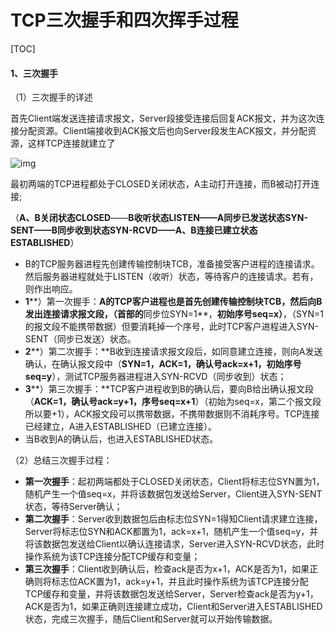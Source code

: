 # TCP三次握手和四次挥手过程

[TOC]

#### 1、三次握手

（1）三次握手的详述

首先Client端发送连接请求报文，Server段接受连接后回复ACK报文，并为这次连接分配资源。Client端接收到ACK报文后也向Server段发生ACK报文，并分配资源，这样TCP连接就建立了

![img](https://images2017.cnblogs.com/blog/985821/201708/985821-20170802101806802-1497343688.png)

最初两端的TCP进程都处于CLOSED关闭状态，A主动打开连接，而B被动打开连接;

（**A、B关闭状态CLOSED**——**B收听状态LISTEN——A同步已发送状态SYN-SENT——B同步收到状态SYN-RCVD——A、B连接已建立状态ESTABLISHED**）

- B的TCP服务器进程先创建传输控制块TCB，准备接受客户进程的连接请求。然后服务器进程就处于LISTEN（收听）状态，等待客户的连接请求。若有，则作出响应。
- **1****）第一次握手：**A的TCP客户进程也是首先创建传输控制块TCB，然后向B发出连接请求报文段，（首部的**同步位SYN=1**，**初始序号seq=x）**，（SYN=1的报文段不能携带数据）但要消耗掉一个序号，此时TCP客户进程进入SYN-SENT（同步已发送）状态。
- **2****）第二次握手：**B收到连接请求报文段后，如同意建立连接，则向A发送确认，在确认报文段中（**SYN=1，ACK=1，确认号ack=x+1，初始序号seq=y**），测试TCP服务器进程进入SYN-RCVD（同步收到）状态；
- **3****）第三次握手：**TCP客户进程收到B的确认后，要向B给出确认报文段（**ACK=1，确认号ack=y+1，序号seq=x+1**）（初始为seq=x，第二个报文段所以要+1），ACK报文段可以携带数据，不携带数据则不消耗序号。TCP连接已经建立，A进入ESTABLISHED（已建立连接）。
- 当B收到A的确认后，也进入ESTABLISHED状态。

（2）总结三次握手过程：

- **第一次握手**：起初两端都处于CLOSED关闭状态，Client将标志位SYN置为1，随机产生一个值seq=x，并将该数据包发送给Server，Client进入SYN-SENT状态，等待Server确认；
- **第二次握手**：Server收到数据包后由标志位SYN=1得知Client请求建立连接，Server将标志位SYN和ACK都置为1，ack=x+1，随机产生一个值seq=y，并将该数据包发送给Client以确认连接请求，Server进入SYN-RCVD状态，此时操作系统为该TCP连接分配TCP缓存和变量；
- **第三次握手**：Client收到确认后，检查ack是否为x+1，ACK是否为1，如果正确则将标志位ACK置为1，ack=y+1，并且此时操作系统为该TCP连接分配TCP缓存和变量，并将该数据包发送给Server，Server检查ack是否为y+1，ACK是否为1，如果正确则连接建立成功，Client和Server进入ESTABLISHED状态，完成三次握手，随后Client和Server就可以开始传输数据。

